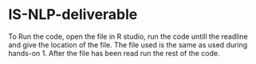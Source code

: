 # IS-NLP-deliverable

To Run the code, open the file in R studio, run the code untill the readline and give the location of the file. The file used is the same as used during hands-on 1. After the file has been read run the rest of the code.
